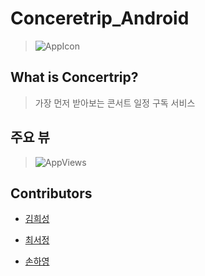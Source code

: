 # Conceretrip_Android
> ![AppIcon](https://github.com/cchloe2311/Concertrip__Android/blob/master/Concertrip.png?raw=true)


## What is Concertrip?
>가장 먼저 받아보는 콘서트 일정 구독 서비스

## 주요 뷰
> ![AppViews](https://github.com/cchloe2311/Concertrip__Android/blob/master/views.png?raw=true)

## Contributors
* [김희성](https://github.com/heesung6701)

* [최서정](https://github.com/cchloe2311)

* [손하영](https://github.com/gds04070)
